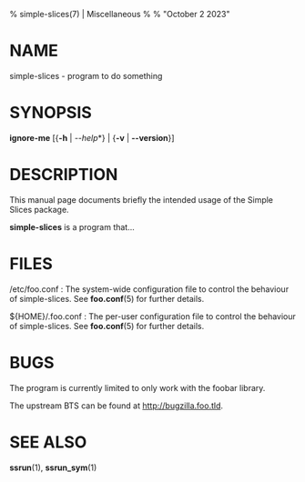 % simple-slices(7) | Miscellaneous
%
% "October 2 2023"

# NAME

simple-slices - program to do something

# SYNOPSIS

**ignore-me** [{**-h** | *\-\-help**} | {**-v** | **\-\-version**}]

# DESCRIPTION

This manual page documents briefly the intended usage of the Simple Slices package.

**simple-slices** is a program that...

# FILES

/etc/foo.conf
:   The system-wide configuration file to control the behaviour of
    simple-slices. See **foo.conf**(5) for further details.

${HOME}/.foo.conf
:   The per-user configuration file to control the behaviour of
    simple-slices. See **foo.conf**(5) for further details.

# BUGS

The program is currently limited to only work with the foobar library.

The upstream BTS can be found at http://bugzilla.foo.tld.

# SEE ALSO

**ssrun**(1), **ssrun_sym**(1)

